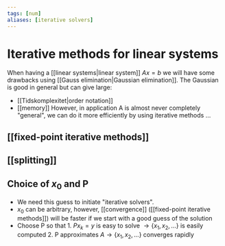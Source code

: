 ```yaml
---
tags: [num]
aliases: [iterative solvers]
---
```

# Iterative methods for linear systems
When having a [[linear systems|linear system]] $Ax = b$ we will have some drawbacks using [[Gauss elimination|Gaussian elimination]]. The Gaussian is good in general but can give large:
- [[Tidskomplexitet|order notation]]
- [[memory]]
However, in application A is almost never completely "general",
we can do it more efficiently by using iterative methods ...

## [[fixed-point iterative methods]]

## [[splitting]]

## Choice of $x_{0}$ and P
- We need this guess to initiate "iterative solvers".
- $x_{0}$ can be arbitrary, however, [[convergence]] ([[fixed-point iterative methods]]) will be faster if we start with a good guess of the solution
- Choose P so that
		1. $Px_{k}=y$ is easy to solve $\longrightarrow \{ x_{1},x_{2},... \}$ is easily computed
		2. P approximates $A \longrightarrow \{ x_{1},x_{2},... \}$ converges rapidly 

